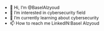 - 👋 Hi, I’m @BaselAlzyoud
- 👀 I’m interested in cybersecurity field 
- 🌱 I’m currently learning about cybersecurity 
- 📫 How to reach me LinkedIN:Basel Alzyoud

<!---
BaselAlzyoud/BaselAlzyoud is a ✨ special ✨ repository because its `README.md` (this file) appears on your GitHub profile.
You can click the Preview link to take a look at your changes.
--->
